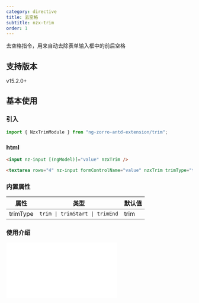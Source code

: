 ```yaml
---
category: directive
title: 去空格
subtitle: nzx-trim
order: 1
---
```


去空格指令，用来自动去除表单输入框中的前后空格

## 支持版本

<label type="success">v15.2.0+</label>

## 基本使用

### 引入

```ts
import { NzxTrimModule } from "ng-zorro-antd-extension/trim";
```

### html

```html
<input nz-input [(ngModel)]="value" nzxTrim />

<textarea rows="4" nz-input formControlName="value" nzxTrim trimType="trimEnd"></textarea>
```

### 内置属性

| 属性     | 类型                           | 默认值 |
| -------- | ------------------------------ | ------ |
| trimType | `trim \| trimStart \| trimEnd` | trim   |

### 使用介绍

<iframe src="//player.bilibili.com/player.html?aid=490987696&bvid=BV15N411W7wW&cid=1265460065&p=1&high_quality=1" scrolling="no" border="0" frameborder="no" framespacing="0" allowfullscreen="true"> </iframe>
